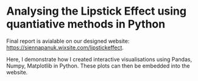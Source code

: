 # Analysing the Lipstick Effect using quantiative methods in Python
Final report is avialable on our designed website: https://siennapanuk.wixsite.com/lipstickeffect.

Here, I demonstrate how I created interactive visualisations using Pandas, Numpy, Matplotlib in Python. These plots can then be embedded into the website.
